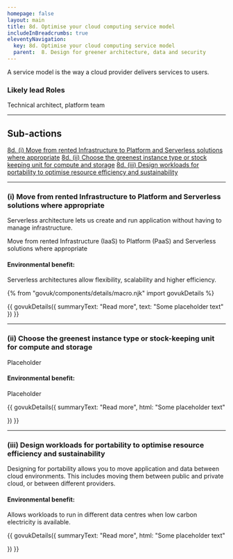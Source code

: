 ```yaml
---
homepage: false
layout: main
title: 8d. Optimise your cloud computing service model
includeInBreadcrumbs: true
eleventyNavigation:
  key: 8d. Optimise your cloud computing service model
  parent:  8. Design for greener architecture, data and security
---
```


A service model is the way a cloud provider delivers services to users.

### Likely lead Roles

Technical architect, platform team

* * *

## Sub-actions

[8d. (i) Move from rented Infrastructure to Platform and Serverless solutions where appropriate](#(i)-move-from-rented-infrastructure-to-platform-and-serverless-solutions-where-appropriate)
[8d. (ii) Choose the greenest instance type or stock keeping unit for compute and storage](#(ii)-choose-the-greenest-instance-type-or-stock-keeping-unit-for-compute-and-storage)
[8d. (iii) Design workloads for portability to optimise resource efficiency and sustainability](#(iii)-design-workloads-for-portability-to-optimise-resource-efficiency-and-sustainability)

* * *

###  (i) Move from rented Infrastructure to Platform and Serverless solutions where appropriate

Serverless architecture lets us create and run application without having to manage infrastructure.

Move from rented Infrastructure (IaaS) to Platform (PaaS) and Serverless solutions where appropriate

#### Environmental benefit: 
Serverless architectures allow flexibility, scalability and higher efficiency.

{% from "govuk/components/details/macro.njk" import govukDetails %}

{{ govukDetails({
  summaryText: "Read more",
  text: "Some placeholder text"
}) }}
* * *

###  (ii) Choose the greenest instance type or stock-keeping unit for compute and storage

Placeholder

#### Environmental benefit: 
Placeholder

{{ govukDetails({
  summaryText: "Read more",
  html: "Some placeholder text"

}) }}
* * *

###  (iii) Design workloads for portability to optimise resource efficiency and sustainability

Designing for portability allows you to move application and data between cloud environments. This includes moving them between public and private cloud, or between different providers.

#### Environmental benefit: 
Allows workloads to run in different data centres when low carbon electricity is available.

{{ govukDetails({
  summaryText: "Read more",
  html: "Some placeholder text"

}) }}






